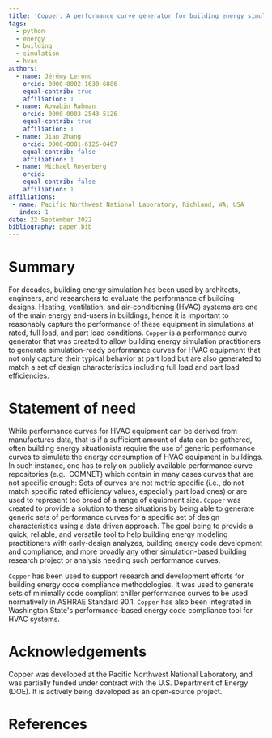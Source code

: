 ```yaml
---
title: 'Copper: A performance curve generator for building energy simulation'
tags:
  - python
  - energy
  - building
  - simulation
  - hvac
authors:
  - name: Jérémy Lerond
    orcid: 0000-0002-1630-6886
    equal-contrib: true
    affiliation: 1
  - name: Aowabin Rahman
    orcid: 0000-0003-2543-5126
    equal-contrib: true
    affiliation: 1
  - name: Jian Zhang
    orcid: 0000-0001-6125-0407
    equal-contrib: false
    affiliation: 1
  - name: Michael Rosenberg
    orcid: 
    equal-contrib: false
    affiliation: 1
affiliations:
 - name: Pacific Northwest National Laboratory, Richland, WA, USA
   index: 1
date: 22 September 2022
bibliography: paper.bib
---
```


# Summary

For decades, building energy simulation has been used by architects, engineers, and researchers to evaluate the performance of building designs. Heating, ventilation, and air-conditioning (HVAC) systems are one of the main energy end-users in buildings, hence it is important to reasonably capture the performance of these equipment in simulations at rated, full load, and part load conditions. `Copper` is a performance curve generator that was created to allow building energy simulation practitioners to generate simulation-ready performance curves for HVAC equipment that not only capture their typical behavior at part load but are also generated to match a set of design characteristics including full load and part load efficiencies.

# Statement of need

While performance curves for HVAC equipment can be derived from manufactures data, that is if a sufficient amount of data can be gathered, often building energy situationists require the use of generic performance curves to simulate the energy consumption of HVAC equipment in buildings. In such instance, one has to rely on publicly available performance curve repositories (e.g., COMNET) which contain in many cases curves that are not specific enough: Sets of curves are not metric specific (i.e., do not match specific rated efficiency values, especially part load ones) or are used to represent too broad of a range of equipment size. `Copper` was created to provide a solution to these situations by being able to generate generic sets of performance curves for a specific set of design characteristics using a data driven approach. The goal being to provide a quick, reliable, and versatile tool to help building energy modeling practitioners with early-design analyzes, building energy code development and compliance, and more broadly any other simulation-based building research project or analysis needing such performance curves.

`Copper` has been used to support research and development efforts for building energy code compliance methodologies. It was used to generate sets of minimally code compliant chiller performance curves to be used normatively in ASHRAE Standard 90.1. `Copper` has also been integrated in Washington State's performance-based energy code compliance tool for HVAC systems.

# Acknowledgements

Copper was developed at the Pacific Northwest National Laboratory, and was partially funded under contract with the U.S. Department of Energy (DOE). It is actively being developed as an open-source project.

# References

